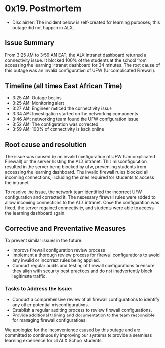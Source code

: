 # 0x19. Postmortem

-   Disclaimer: The incident below is self-created for learning purposes; this outage did not happen in ALX.

## Issue Summary

From 3:25 AM to 3:59 AM EAT, the ALX intranet dashboard returned a connectivity issue. It blocked 100% of the students at the school from accessing the learning intranet dashboard for 34 minutes. The root cause of this outage was an invalid configuration of UFW (Uncomplicated Firewall).

## Timeline (all times East African Time)
-   3:25 AM: Outage begins
-   3:25 AM: Monitoring alert
-   3:27 AM: Engineer noticed the connectivity issue
-   3:34 AM: Investigation started on the networking components
-   3:46 AM: networking team found the UFW configuration issue
-   3:52 AM: The configuration was corrected
-   3:59 AM: 100% of connectivity is back online

## Root cause and resolution

The issue was caused by an invalid configuration of UFW (Uncomplicated Firewall) on the server hosting the ALX intranet. This misconfiguration resulted in the server being blocked by ufw, preventing students from accessing the learning dashboard. The invalid firewall rules blocked all incoming connections, including the ones required for students to access the intranet.

To resolve the issue, the network team identified the incorrect UFW configuration and corrected it. The necessary firewall rules were added to allow incoming connections to the ALX intranet. Once the configuration was fixed, the server regained connectivity, and students were able to access the learning dashboard again.

## Corrective and Preventative Measures

To prevent similar issues in the future:
-   Improve firewall configuration review process
-   Implement a thorough review process for firewall configurations to avoid any invalid or incorrect rules being applied.
-   Conduct regular audits and testing of firewall configurations to ensure they align with security best practices and do not inadvertently block legitimate traffic.

### Tasks to Address the Issue:

-   Conduct a comprehensive review of all firewall configurations to identify any other potential misconfigurations.
-   Establish a regular auditing process to review firewall configurations.
-   Provide additional training and documentation to the team responsible for managing firewall configurations.

We apologize for the inconvenience caused by this outage and are committed to continuously improving our systems to provide a seamless learning experience for all ALX School students.
